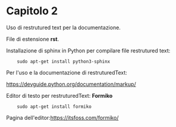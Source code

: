 # Capitolo 2

Uso di restrutured text per la documentazione.

File di estensione **rst**.

Installazione di sphinx in Python per compilare file restrutured text:

        sudo apt-get install python3-sphinx

Per l'uso e la documentazione di restruturedText:

https://devguide.python.org/documentation/markup/

Editor di testo per restruturedText: **Formiko**

        sudo apt-get install formiko

Pagina dell'editor:https://itsfoss.com/formiko/